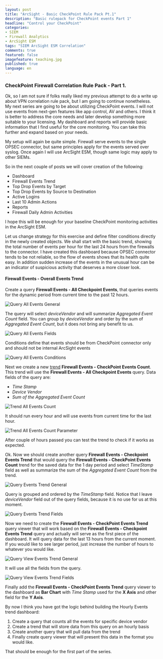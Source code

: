 ```yaml
---
layout: post
title: "ArcSight - Basic CheckPoint Rule Pack Pt.1"
description: "Basic rulepack for CheckPoint events Part 1"
headline: "Control your CheckPoint"
categories: 
- SIEM
- Firewall Analytics
- ArcSight ESM
tags: "SIEM ArcSight ESM Correlation"
comments: true
featured: false
imagefeature: teaching.jpg
published: true 
language: en
---
```


### CheckPoint Firewall Correlation Rule Pack - Part 1.

Ok, so I am not sure if folks really liked my previous attempt to do a write up about VPN correlation rule pack, but I am going to continue nonetheless. My next series are going to be about utilizing CheckPoint events. I will not use events from next-gen features like app control, AV and others. I think it is better to address the core needs and later develop something more suitable to your licensing. My dashboard and reports will provide basic information that I find useful for the core monitoring. You can take this further and expand based on your needs. 

My setup will again be quite simple. Firewall serve events to the single OPSEC connector, but same principles apply for the events served over syslog. Once again I will use ArcSight ESM, though same logic may apply to other SIEMs.

So in the next couple of posts we will cover creation of the following:

* Dashboard
 * Firewall Events Trend
 * Top Drop Events by Target
 * Top Drop Events by Source to Destination
 * Active Logins
 * Last 10 Admin Actions
* Reports
 * Firewall Daily Admin Activities

I hope this will be enough for your baseline CheckPoint monitoring activities in the ArcSight ESM.

Let us change strategy for this exercise and define filter conditions directly in the newly created objects. We shall start with the basic trend, showing the total number of events per hour for the last 24 hours from the firewalls to the connector. I have created this dashboard because OPSEC connector tends to be not reliable, so the flow of events shows that its health quite easy. In addition sudden increase of the events in the unusual hour can be an indicator of suspicious activity that deserves a more closer look.

#### Firewall Events - Overall Events Trend

Create a query **Firewall Events - All Checkpoint Events**, that queries events for the dynamic period from current time to the past 12 hours. 

![Query All Events General](/images/asFW1Query1General.PNG "Query All Events General")

The query will select _deviceVendor_ and will summarize _Aggregated Event Count_ field. You can group by _deviceVendor_ and order by the sum of _Aggregated Event Count_, but it does not bring any benefit to us. 

![Query All Events Fields](/images/asFW1Query1Fields.PNG "Query All Events Fields")

Conditions define that events should be from CheckPoint connector only and should not be internal ArcSight events

![Query All Events Conditions](/images/asFW1Query1Conditions.PNG "Query All Events Conditions")

Next we create a new [trend](https://community.softwaregrp.com/t5/ESM-and-ESM-Express-Previous/ESM-Best-Practices-Trends/ta-p/1584002) **Firewall Events - CheckPoint Events Count**. This trend will use the **Firewall Events - All Checkpoint Events** query. Data fields of the query are:

* _Time Stamp_
* _Device Vendor_
* _Sum of the Aggregated Event Count_

![Trend All Events Count](/images/asFW1Trend1General.PNG "Trend All Events Count")

It should run every hour and will use events from current time for the last hour.

![Trend All Events Count Parameter](/images/asFW1Trend1Parameter.PNG "Trend All Events Count Parameter")

After couple of hours passed you can test the trend to check if it works as expected. 

Ok. Now we should create another query **Firewall Events - Checkpoint Events Trend** that would query the **Firewall Events - CheckPoint Events Count** trend for the saved data for the 1 day period and select _TimeStamp_ field as well as summarize the sum of the _Aggregated Event Count_ from the trend. 

![Query Events Trend General](/images/asFW1Query2General.PNG "Query Events Trend General")

Query is grouped and ordered  by the _TimeStamp_ field. Notice that I leave _deviceVendor_ field out of the query fields, because it is no use for us at this moment. 

![Query Events Trend Fields](/images/asFW1Query2Fields.PNG "Query Events Trend Fields")

Now we need to create the **Firewall Events - CheckPoint Events Trend** query viewer that will work based on the **Firewall Events - Checkpoint Events Trend** query and actually will serve as the first piece of the dashboard. It will query data for the last 13 hours from the current moment. If you would like to see larger period, just increase the number of hours to whatever you would like.

![Query View Events Trend General](/images/asFW1QueryViewer1General.PNG "Query View Events Trend General")

It will use all the fields from the query. 

![Query View Events Trend Fields](/images/asFW1QueryViewer1Fields.PNG "Query View Events Trend Fields")

Finally add the **Firewall Events - CheckPoint Events Trend** query viewer to the dashboard as **Bar Chart** with _Time Stamp_ used for the **X Axis** and other field for the **Y Axis**. 

By now I think you have got the logic behind building the Hourly Events trend dashboard:
1. Create a query that counts all the events for specific device vendor
2. Create a trend that will store data from this query on an hourly basis
3. Create another query that will pull data from the trend
4. Finally create query viewer that will present this data in the format you would like. 

That should be enough for the first part of the series. 


